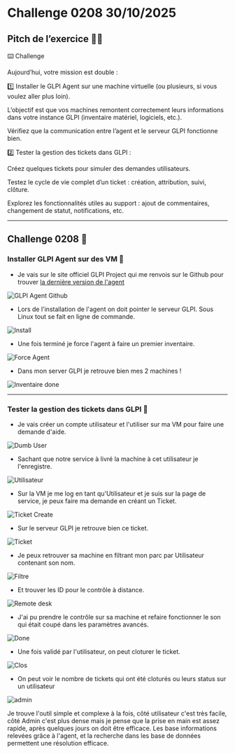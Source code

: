 # Challenge 0208 30/10/2025

## Pitch de l’exercice 🧑‍🏫

⌨️ Challenge

Aujourd’hui, votre mission est double :

1️⃣ Installer le GLPI Agent sur une machine virtuelle (ou plusieurs, si vous voulez aller plus loin).

L’objectif est que vos machines remontent correctement leurs informations dans votre instance GLPI (inventaire matériel, logiciels, etc.).

Vérifiez que la communication entre l’agent et le serveur GLPI fonctionne bien.

2️⃣ Tester la gestion des tickets dans GLPI :

Créez quelques tickets pour simuler des demandes utilisateurs.

Testez le cycle de vie complet d’un ticket : création, attribution, suivi, clôture.

Explorez les fonctionnalités utiles au support : ajout de commentaires, changement de statut, notifications, etc.

---

## Challenge 0208 📝

### Installer GLPI Agent sur des VM 💽

* Je vais sur le site officiel GLPI Project qui me renvois sur le Github pour trouver [la dernière version de l'agent](https://github.com/glpi-project/glpi-agent/releases/tag/1.15)

![GLPI Agent Github](/images/2025-10-30-17-56-23.png)

* Lors de l'installation de l'agent on doit pointer le serveur GLPI. Sous Linux tout se fait en ligne de commande.

![Install](/images/2025-10-30-18-35-37.png)

* Une fois terminé je force l'agent à faire un premier inventaire.

![Force Agent](/images/2025-10-30-18-58-33.png)

* Dans mon server GLPI je retrouve bien mes 2 machines !

![Inventaire done](/images/2025-10-30-19-02-24.png)

---

### Tester la gestion des tickets dans GLPI 🎫

* Je vais créer un compte utilisateur et l'utiliser sur ma VM pour faire une demande d'aide.

![Dumb User](/images/2025-10-30-19-22-08.png)

* Sachant que notre service à livré la machine à cet utilisateur je l'enregistre.

![Utilisateur](/images/2025-10-30-19-37-37.png)

* Sur la VM je me log en tant qu'Utilisateur et je suis sur la page de service, je peux faire ma demande en créant un Ticket.

![Ticket Create](/images/2025-10-30-19-22-55.png)

* Sur le serveur GLPI je retrouve bien ce ticket.

![Ticket](/images/2025-10-30-19-20-34.png)

* Je peux retrouver sa machine en filtrant mon parc par Utilisateur contenant son nom.

![Filtre](/images/2025-10-30-19-35-54.png)

* Et trouver les ID pour le contrôle à distance.

![Remote desk](/images/2025-10-30-20-03-09.png)

* J'ai pu prendre le contrôle sur sa machine et refaire fonctionner le son qui était coupé dans les paramètres avancés.

![Done](/images/2025-10-30-19-52-09.png)

* Une fois validé par l'utilisateur, on peut cloturer le ticket.

![Clos](/images/2025-10-30-20-13-59.png)

* On peut voir le nombre de tickets qui ont été cloturés ou leurs status sur un utilisateur

![admin](/images/2025-10-30-20-16-22.png)

Je trouve l'outil simple et complexe à la fois, côté utilisateur c'est très facile, côté Admin c'est plus dense mais je pense que la prise en main est assez rapide, après quelques jours on doit être efficace. Les base informations relevées grâce à l'agent, et la recherche dans les base de données permettent une résolution efficace.
